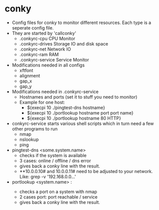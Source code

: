 # conky
- Config files for conky to monitor different resources. Each type is a seperate config file.
- They are started by 'callconky'
	- .conkyrc-cpu		CPU Monitor
	- .conkyrc-drives 	Storage IO and disk space
	- .conkyrc-net 		Network IO
 	- .conkyrc-ram 		RAM
	- .conkyrc-service 	Service Monitor
- Modifications needed in all configs
	- xftfont
	- alignment
	- gap_x
	- gap_y
- Modifications needed in .conkyrc-service
	- Hostnames and ports (set it to stuff you need to monitor)
	- Example for one host:
		- ${execpi 10 ./pingtest-dns hostname}
		- ${execpi 10 ./portlookup hostname port port name}
		- ${execpi 10 ./portlookup hostname 80 HTTP}
- conkyrc-service starts various shell scripts which in turn need a few other programs to run
	- nmap
	- nslookup
	- ping
- pingtest-dns <some.system.name>
	- checks if the system is available
	- 3 cases: online / offline / dns error
	- gives back a conky line with the result.
	- **10.0.0.10# and 10.0.0.11# need to be adjusted to your network. Like: grep -v '192.168.0.0...'
- portlookup <system.name> <port to check> <Port name>:
	- checks a port on a system with nmap
	- 2 cases port: port reachable / service
	- gives back a conky line with the result.




